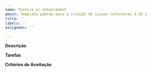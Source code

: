 ```yaml
---
name: Feature or enhancement
about: Template padrão para a criação de issues referentes à US's
title: ''
labels: ''
assignees: ''

---
```


**Descrição**

**Tarefas**

**Critérios de Aceitação**
